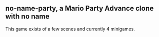 
## no-name-party, a Mario Party Advance clone with no name

This game exists of a few scenes and currently 4 minigames.